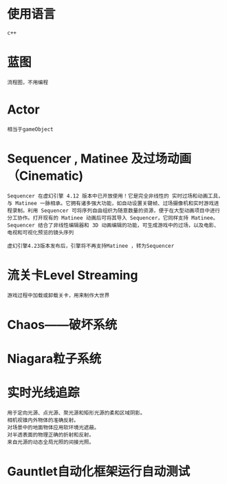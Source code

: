 # 使用语言

	c++

# 蓝图

	流程图，不用编程

# Actor

	相当于gameObject

# Sequencer , Matinee 及过场动画（Cinematic)

	Sequencer 在虚幻引擎 4.12 版本中已开放使用！它是完全非线性的 实时过场和动画工具，与 Matinee 一脉相承。它拥有诸多强大功能，如自动设置关键帧、过场摄像机和实时游戏进程录制。利用 Sequencer 可将序列自由组织为随意数量的资源，便于在大型动画项目中进行分工协作。打开现有的 Matinee 动画后可将其导入 Sequencer，它同样支持 Matinee。
	Sequencer 结合了非线性编辑器和 3D 动画编辑的功能，可生成游戏中的过场，以及电影、电视和可视化预览的镜头序列

	虚幻引擎4.23版本发布后，引擎将不再支持Matinee ，转为Sequencer

# 流关卡Level Streaming

	游戏过程中加载或卸载关卡，用来制作大世界

#  Chaos——破坏系统

	

#  Niagara粒子系统


# 实时光线追踪

	用于定向光源、点光源、聚光源和矩形光源的柔和区域阴影。
	相机视锥内外物体的准确反射。
	对场景中的地面物体应用软环境光遮蔽。
	对半透表面的物理正确的折射和反射。
	来自光源的动态全局光照的间接光照。

# Gauntlet自动化框架运行自动测试


